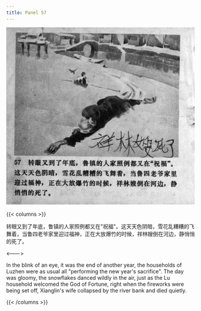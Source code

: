 ```yaml
---
title: Panel 57
---
```


![zhufu panel](./../../images/zhufu/seifert0772_zf_0062_057.jpg)

{{< columns >}}

转眼又到了年底，鲁镇的人家照例都又在"祝福"。这天天色阴暗，雪花乱糟糟的飞舞着，当鲁四老爷家里迎过福神，正在大放爆竹的时候，祥林嫂倒在河边，静悄悄的死了。

<--->

In the blink of an eye, it was the end of another year, the households of Luzhen were as usual all "performing the new year's sacrifice". The day was gloomy, the snowflakes danced wildly in the air, just as the Lu household welcomed the God of Fortune, right when the fireworks were being set off, Xianglin's wife collapsed by the river bank and died quietly.

{{< /columns >}}

